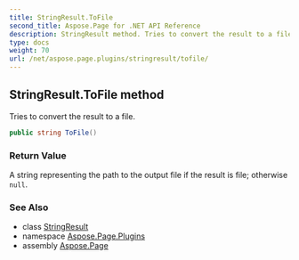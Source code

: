 ```yaml
---
title: StringResult.ToFile
second_title: Aspose.Page for .NET API Reference
description: StringResult method. Tries to convert the result to a file
type: docs
weight: 70
url: /net/aspose.page.plugins/stringresult/tofile/
---
```

## StringResult.ToFile method

Tries to convert the result to a file.

```csharp
public string ToFile()
```

### Return Value

A string representing the path to the output file if the result is file; otherwise `null`.

### See Also

* class [StringResult](../)
* namespace [Aspose.Page.Plugins](../../stringresult/)
* assembly [Aspose.Page](../../../)


